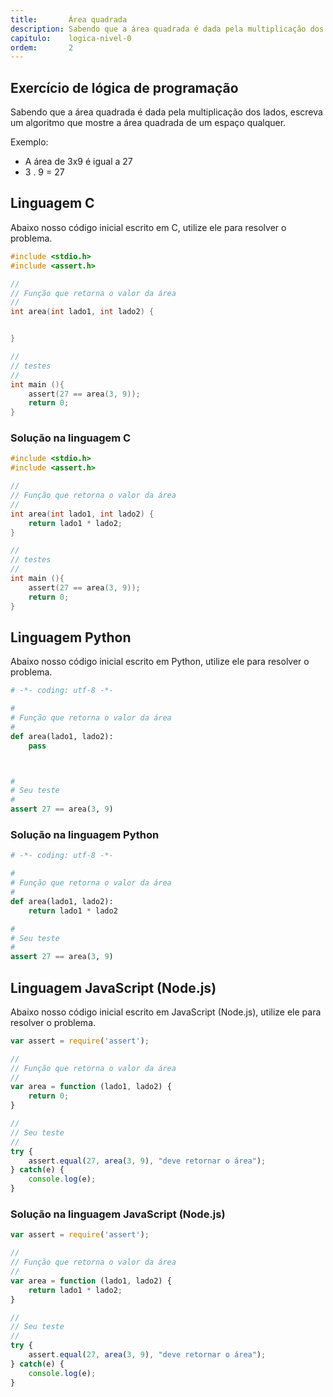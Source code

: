 ```yaml
---
title:       Área quadrada
description: Sabendo que a área quadrada é dada pela multiplicação dos lados, escreva um algoritmo que mostre a área quadrada de um espaço qualquer
capitulo:    logica-nivel-0
ordem:       2
---
```



Exercício de lógica de programação
---

Sabendo que a área quadrada é dada pela multiplicação dos lados, escreva um algoritmo que mostre a área quadrada de
um espaço qualquer.

Exemplo:

* A área de 3x9 é igual a 27
* 3 . 9 = 27



Linguagem C
---

Abaixo nosso código inicial escrito em C, utilize ele para resolver o problema.

```c
#include <stdio.h>
#include <assert.h>

//
// Função que retorna o valor da área
//
int area(int lado1, int lado2) {


}

//
// testes
//
int main (){
    assert(27 == area(3, 9));
    return 0;
}
```



### Solução na linguagem C

```c
#include <stdio.h>
#include <assert.h>

//
// Função que retorna o valor da área
//
int area(int lado1, int lado2) {
    return lado1 * lado2;
}

//
// testes
//
int main (){
    assert(27 == area(3, 9));
    return 0;
}
```


Linguagem Python
---

Abaixo nosso código inicial escrito em Python, utilize ele para resolver o problema.

```python
# -*- coding: utf-8 -*-

#
# Função que retorna o valor da área
#
def area(lado1, lado2):
    pass



#
# Seu teste
#
assert 27 == area(3, 9)
```


### Solução na linguagem Python

```python
# -*- coding: utf-8 -*-

#
# Função que retorna o valor da área
#
def area(lado1, lado2):
    return lado1 * lado2

#
# Seu teste
#
assert 27 == area(3, 9)
```



Linguagem JavaScript (Node.js)
---

Abaixo nosso código inicial escrito em JavaScript (Node.js), utilize ele para resolver o problema.

```javascript
var assert = require('assert');

//
// Função que retorna o valor da área
//
var area = function (lado1, lado2) {
    return 0;
}

//
// Seu teste
//
try {
    assert.equal(27, area(3, 9), "deve retornar o área");
} catch(e) {
    console.log(e);
}
```


### Solução na linguagem JavaScript (Node.js)


```javascript
var assert = require('assert');

//
// Função que retorna o valor da área
//
var area = function (lado1, lado2) {
    return lado1 * lado2;
}

//
// Seu teste
//
try {
    assert.equal(27, area(3, 9), "deve retornar o área");
} catch(e) {
    console.log(e);
}
```

